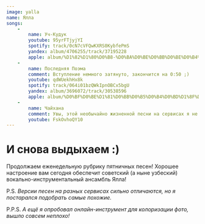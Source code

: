 ```yaml
---
image: yalla
name: Ялла
songs:
    -
        name: Уч-Кудук
        youtube: 95yrFTjyjYI
        spotify: track/0cN7cVFQwKXRS0KybfePmS
        yandex: album/4706255/track/37195228
        apple: album/%D1%82%D1%80%D0%B8-%D0%BA%D0%BE%D0%BB%D0%BE%D0%B4%D1%86%D0%B0/1534734981?i=1534734984
    -
        name: Последняя Поэма
        comment: Вступление немного затянуто, закончится на 0:50 ;)
        youtube: qdWUekhHx8k
        spotify: track/064i01bzQWkIpnOBCx5bgU
        yandex: album/3696072/track/30538596
        apple: album/%D0%BF%D0%BE%D1%81%D0%BB%D0%B5%D0%B4%D0%BD%D1%8F%D1%8F-%D0%BF%D0%BE%D1%8D%D0%BC%D0%B0-ii-%D0%B8%D0%B7-%D0%BA-%D1%84-%D0%B2%D0%B0%D0%BC-%D0%B8-%D0%BD%D0%B5-%D1%81%D0%BD%D0%B8%D0%BB%D0%BE%D1%81%D1%8C/1522903832?i=1522904023
    -
        name: Чайхана
        comment: Увы, этой необычайно жизненной песни на сервисах я не нашёл :(
        youtube: FskOvhoQY10
---
```

# И снова выдыхаем :)

Продолжаем еженедельную рубрику пятничных песен! Хорошее настроение вам сегодня обеспечит советский
(а ныне узбеский) вокально-инструментальный ансамбль Ялла́!

P.S. _Версии песен на разных сервисах сильно отличаются, но я постарался подобрать самые похожие._

P.P.S. _А ещё я опробовал онлайн-инструмент для колоризации фото, вышло совсем неплохо!_